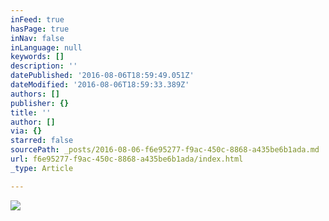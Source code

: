 ```yaml
---
inFeed: true
hasPage: true
inNav: false
inLanguage: null
keywords: []
description: ''
datePublished: '2016-08-06T18:59:49.051Z'
dateModified: '2016-08-06T18:59:33.389Z'
authors: []
publisher: {}
title: ''
author: []
via: {}
starred: false
sourcePath: _posts/2016-08-06-f6e95277-f9ac-450c-8868-a435be6b1ada.md
url: f6e95277-f9ac-450c-8868-a435be6b1ada/index.html
_type: Article

---
```

![](https://the-grid-user-content.s3-us-west-2.amazonaws.com/e6586e79-33a5-4bb5-8484-63cd3ea77a44.png)